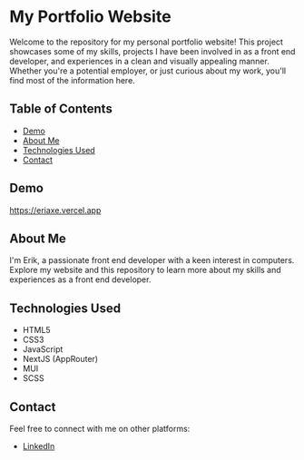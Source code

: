 # My Portfolio Website

Welcome to the repository for my personal portfolio website! This project showcases some of my skills, projects I have been involved in as a front end developer, and experiences in a clean and visually appealing manner. Whether you're a potential employer, or just curious about my work, you'll find most of the information here.

## Table of Contents

-   [Demo](#demo)
-   [About Me](#about-me)
-   [Technologies Used](#technologies-used)
-   [Contact](#contact)

## Demo

https://eriaxe.vercel.app

## About Me

I'm Erik, a passionate front end developer with a keen interest in computers. Explore my website and this repository to learn more about my skills and experiences as a front end developer.

## Technologies Used

-   HTML5
-   CSS3
-   JavaScript
-   NextJS (AppRouter)
-   MUI
-   SCSS

## Contact

Feel free to connect with me on other platforms:

-   [LinkedIn](https://www.linkedin.com/in/eriaxe/)
